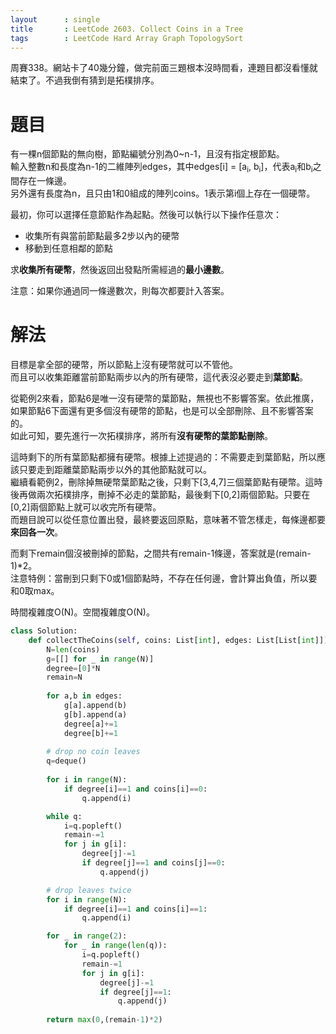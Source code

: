 ```yaml
--- 
layout      : single
title       : LeetCode 2603. Collect Coins in a Tree
tags        : LeetCode Hard Array Graph TopologySort
---
```

周賽338。網站卡了40幾分鐘，做完前面三題根本沒時間看，連題目都沒看懂就結束了。不過我倒有猜到是拓樸排序。  

# 題目
有一棵n個節點的無向樹，節點編號分別為0\~n-1，且沒有指定根節點。  
輸入整數n和長度為n-1的二維陣列edges，其中edges[i] = [a<sub>i</sub>, b<sub>i</sub>]，代表a<sub>i</sub>和b<sub>i</sub>之間存在一條邊。  
另外還有長度為n，且只由1和0組成的陣列coins。1表示第i個上存在一個硬幣。  

最初，你可以選擇任意節點作為起點。然後可以執行以下操作任意次：  
- 收集所有與當前節點最多2步以內的硬幣  
- 移動到任意相鄰的節點  

求**收集所有硬幣**，然後返回出發點所需經過的**最小邊數**。  

注意：如果你通過同一條邊數次，則每次都要計入答案。   

# 解法
目標是拿全部的硬幣，所以節點上沒有硬幣就可以不管他。  
而且可以收集距離當前節點兩步以內的所有硬幣，這代表沒必要走到**葉節點**。  

從範例2來看，節點6是唯一沒有硬幣的葉節點，無視也不影響答案。依此推廣，如果節點6下面還有更多個沒有硬幣的節點，也是可以全部刪除、且不影響答案的。  
如此可知，要先進行一次拓樸排序，將所有**沒有硬幣的葉節點刪除**。  

這時剩下的所有葉節點都擁有硬幣。根據上述提過的：不需要走到葉節點，所以應該只要走到距離葉節點兩步以外的其他節點就可以。  
繼續看範例2，刪除掉無硬幣葉節點之後，只剩下[3,4,7]三個葉節點有硬幣。這時後再做兩次拓樸排序，刪掉不必走的葉節點，最後剩下[0,2]兩個節點。只要在[0,2]兩個節點上就可以收完所有硬幣。  
而題目說可以從任意位置出發，最終要返回原點，意味著不管怎樣走，每條邊都要**來回各一次**。  

而剩下remain個沒被刪掉的節點，之間共有remain-1條邊，答案就是(remain-1)\*2。  
注意特例：當刪到只剩下0或1個節點時，不存在任何邊，會計算出負值，所以要和0取max。  

時間複雜度O(N)。空間複雜度O(N)。  

```python
class Solution:
    def collectTheCoins(self, coins: List[int], edges: List[List[int]]) -> int:
        N=len(coins)
        g=[[] for _ in range(N)]
        degree=[0]*N
        remain=N
        
        for a,b in edges:
            g[a].append(b)
            g[b].append(a)
            degree[a]+=1
            degree[b]+=1
            
        # drop no coin leaves
        q=deque()
        
        for i in range(N):
            if degree[i]==1 and coins[i]==0:
                q.append(i)

        while q:
            i=q.popleft()
            remain-=1
            for j in g[i]:
                degree[j]-=1
                if degree[j]==1 and coins[j]==0:
                    q.append(j)

        # drop leaves twice
        for i in range(N):
            if degree[i]==1 and coins[i]==1:
                q.append(i)

        for _ in range(2):
            for _ in range(len(q)):
                i=q.popleft()
                remain-=1
                for j in g[i]:
                    degree[j]-=1
                    if degree[j]==1:
                        q.append(j)
        
        return max(0,(remain-1)*2)
```
